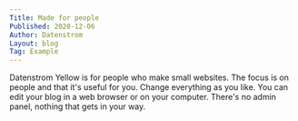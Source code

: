 ```yaml
---
Title: Made for people
Published: 2020-12-06
Author: Datenstrom
Layout: blog
Tag: Example
---
```

Datenstrom Yellow is for people who make small websites. The focus is on people and that it's useful for you. Change everything as you like. You can edit your blog in a web browser or on your computer. There's no admin panel, nothing that gets in your way.
